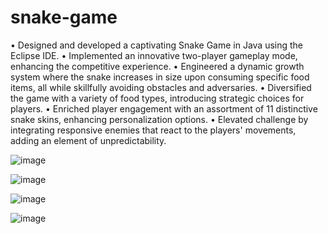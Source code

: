 # snake-game

•	Designed and developed a captivating Snake Game in Java using the Eclipse IDE.
•	Implemented an innovative two-player gameplay mode, enhancing the competitive experience.
•	Engineered a dynamic growth system where the snake increases in size upon consuming specific food items, all while skillfully avoiding obstacles and adversaries.
•	Diversified the game with a variety of food types, introducing strategic choices for players.
•	Enriched player engagement with an assortment of 11 distinctive snake skins, enhancing personalization options.
•	Elevated challenge by integrating responsive enemies that react to the players' movements, adding an element of unpredictability.

![image](https://github.com/Bhuneshwar-Prasad/snake-game/assets/89536767/b94a0765-bf53-4721-a8f2-6250614b2cec)


![image](https://github.com/Bhuneshwar-Prasad/snake-game/assets/89536767/5fe02b56-1edf-44f4-a818-71f6312fb2aa)


![image](https://github.com/Bhuneshwar-Prasad/snake-game/assets/89536767/b19d6ba3-8e52-4421-ae43-e9124d9e773f)


![image](https://github.com/Bhuneshwar-Prasad/snake-game/assets/89536767/2fd217fc-784a-4cfb-bfbc-091a0a0bb85a)


